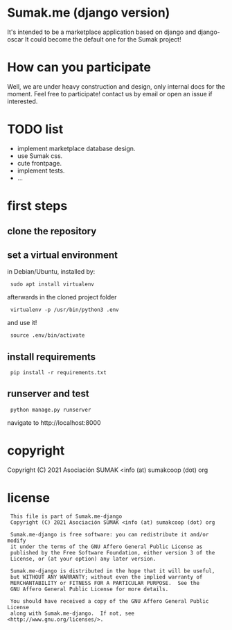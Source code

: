 # Sumak.me (django version)
It's intended to be a marketplace application based on django and django-oscar
It could become the default one for the Sumak project!

# How can you participate
Well, we are under heavy construction and design, only internal docs for the moment.
Feel free to participate!
contact us by email or open an issue if interested.

# TODO list
+ implement marketplace database design.
+ use Sumak css.
+ cute frontpage.
+ implement tests.
+ ...

# first steps
## clone the repository
## set a virtual environment
in Debian/Ubuntu, installed by:
```
 sudo apt install virtualenv
```
afterwards in the cloned project folder
```
 virtualenv -p /usr/bin/python3 .env
```
and use it!
```
 source .env/bin/activate
```
## install requirements
```
 pip install -r requirements.txt
```
## runserver and test
```
 python manage.py runserver
```
navigate to http://localhost:8000

# copyright
Copyright (C) 2021 Asociación SUMAK <info (at) sumakcoop (dot) org

# license
```
 This file is part of Sumak.me-django
 Copyright (C) 2021 Asociación SUMAK <info (at) sumakcoop (dot) org

 Sumak.me-django is free software: you can redistribute it and/or modify
 it under the terms of the GNU Affero General Public License as
 published by the Free Software Foundation, either version 3 of the
 License, or (at your option) any later version.

 Sumak.me-django is distributed in the hope that it will be useful,
 but WITHOUT ANY WARRANTY; without even the implied warranty of
 MERCHANTABILITY or FITNESS FOR A PARTICULAR PURPOSE.  See the
 GNU Affero General Public License for more details.

 You should have received a copy of the GNU Affero General Public License
 along with Sumak.me-django.  If not, see <http://www.gnu.org/licenses/>.
```



